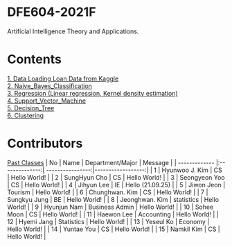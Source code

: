 # DFE604-2021F
Artificial Intelligence Theory and Applications.

# Contents
[1. Data Loading Loan Data from Kaggle](https://github.com/mlvlab/DFE604-2020F/blob/master/1_Data_Loading_Loan_Data_from_Kaggle.ipynb)  
[2. Naive_Bayes_Classification](https://github.com/mlvlab/DFE604-2020F/blob/master/2_Naive_Bayes_Classification.ipynb)  
[3. Regression (Linear regression, Kernel density estimation)](https://github.com/mlvlab/DFE604-2020F/blob/master/3_Regression.ipynb)  
[4. Support_Vector_Machine](https://github.com/mlvlab/DFE604-2020F/blob/master/4_Support_Vector_Machine.ipynb)   
[5. Decision_Tree](https://github.com/mlvlab/DFE604-2020F/blob/master/5_Decision_Tree.ipynb)  
[6. Clustering](https://github.com/mlvlab/DFE604-2020F/blob/master/6_Clustering.ipynb)  




# Contributors 
[Past Classes](https://github.com/mlvlab/DFE604-2020F/blob/master/PastClasses.md)
| No            | Name           | Department/Major | Message           |
| ------------- |:--------------:| ----------------:|------------------:|
| 1             | Hyunwoo J. Kim | CS               | Hello World!      |
| 2             | SungHyun Cho   | CS               | Hello World!      |
| 3         		| Seongyeon Yoo	 | CS		            | Hello World!	    |
| 4             | Jihyun Lee     | IE               | Hello (21.09.25)  |
| 5             | Jiwon Jeon     | Tourism          | Hello World!      |
| 6             | Chunghwan. Kim | CS               | Hello World!      |
| 7             | Sungkyu Jung   | BE               | Hello World!      |
| 8             | Jeonghwan. Kim | statistics       | Hello World!      |
| 9             | Hyunjun Nam    | Business Admin   | Hello World!      |
| 10            | Sohee Moon     | CS               | Hello World!      |
| 11            | Haewon Lee	   | Accounting       | Hello World!      |
| 12            | Hyemi Jang     | Statistics       | Hello World!      |
| 13            | Yeseul Ko      | Economy          | Hello World!      |
| 14            | Yuntae You     | CS               | Hello World!      |
| 15            | Namkil Kim     | CS               | Hello World!      |
